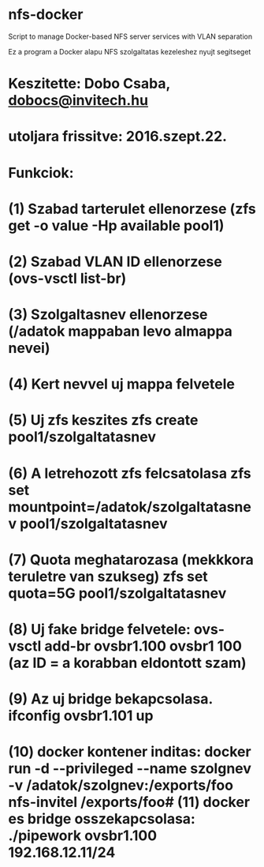 # nfs-docker
Script to manage Docker-based NFS server services with VLAN separation

Ez a program a Docker alapu NFS szolgaltatas kezeleshez nyujt segitseget


# Keszitette: Dobo Csaba, dobocs@invitech.hu
# utoljara frissitve: 2016.szept.22.


# Funkciok:
#  (1) Szabad tarterulet ellenorzese (zfs get -o value -Hp available pool1)
#  (2) Szabad VLAN ID ellenorzese (ovs-vsctl list-br)
#  (3) Szolgaltasnev ellenorzese (/adatok mappaban levo almappa nevei)


#  (4) Kert nevvel uj mappa felvetele
#  (5) Uj zfs keszites zfs create pool1/szolgaltatasnev
#  (6) A letrehozott zfs felcsatolasa zfs set mountpoint=/adatok/szolgaltatasnev pool1/szolgaltatasnev
#  (7) Quota meghatarozasa (mekkkora teruletre van szukseg) zfs set quota=5G pool1/szolgaltatasnev
#  (8) Uj fake bridge felvetele: ovs-vsctl add-br ovsbr1.100 ovsbr1 100 (az ID = a korabban eldontott szam)
#  (9) Az uj bridge bekapcsolasa. ifconfig ovsbr1.101 up
# (10) docker kontener inditas: docker run -d --privileged --name szolgnev -v /adatok/szolgnev:/exports/foo nfs-invitel /exports/foo# (11) docker es bridge osszekapcsolasa: ./pipework ovsbr1.100 <docker nev v ID> 192.168.12.11/24
